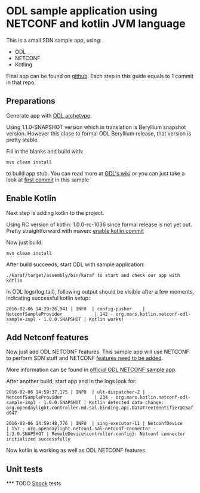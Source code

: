 # ODL sample application using NETCONF and kotlin JVM language

This is a small SDN sample app, using:
* ODL
* NETCONF
* Kotling

Final app can be found on [github](https://github.com/marosmars/kotlin). Each step in this guide equals to 1 commit in that repo.

## Preparations

Generate app with [ODL archetype](https://wiki.opendaylight.org/view/OpenDaylight_Controller:MD-SAL:Startup_Project_Archetype).

Using 1.1.0-SNAPSHOT version which in translation is Beryllium snapshot version. However this close to formal ODL 
Beryllium release, that version is pretty stable.

Fill in the blanks and build with:

  `mvn clean install`

to build app stub. You can read more at [ODL's wiki](https://wiki.opendaylight.org/view/Main_Page) or you can just take 
a look at [first commit](https://github.com/marosmars/kotlin/commit/b3f58dca29f267a353fc7f2471c99d1e61349a98) in this sample

## Enable Kotlin

Next step is adding kotlin to the project.

Using RC version of kotlin: 1.0.0-rc-1036 since formal release is not yet out. Pretty straightforward with maven: [enable kotlin commit](https://github.com/marosmars/kotlin/commit/c59c0f71aaacb402dbc341e2f39cbd7593a2dd76)

Now just build:

`mvn clean install`

After build succeeds, start ODL with sample application:

`./karaf/target/assembly/bin/karaf to start and check our app with kotlin`

In ODL logs(log:tail), following output should be visible after a few moments, indicating successful kotlin setup:

`2016-02-06 14:29:26,941 | INFO  | config-pusher    | NetconfSampleProvider            | 142 - org.mars.kotlin.netconf-odl-sample-impl - 1.0.0.SNAPSHOT | Kotlin works!`

## Add Netconf features

Now just add ODL NETCONF features. This sample app will use NETCONF to perform SDN stuff and NETCONF [features need to be added](https://github.com/marosmars/kotlin/commit/cf7993fd5fb62a233c23f99307f8f50d6e3b8b81).

More information can be found in [official ODL NETCONF sample app](https://wiki.opendaylight.org/view/Controller_Core_Functionality_Tutorials:Tutorials:Netconf_Mount).

After another build, start app and in the logs look for:


`2016-02-06 14:59:37,175 | INFO  | ult-dispatcher-2 | NetconfSampleProvider            | 234 - org.mars.kotlin.netconf-odl-sample-impl - 1.0.0.SNAPSHOT | Kotlin detected data change: org.opendaylight.controller.md.sal.binding.api.DataTreeIdentifier@15afd047`

`2016-02-06 14:59:48,776 | INFO  | sing-executor-11 | NetconfDevice                    | 157 - org.opendaylight.netconf.sal-netconf-connector - 1.3.0.SNAPSHOT | RemoteDevice{controller-config}: Netconf connector initialized successfully`

Now kotlin is working as well as ODL NETCONF features.

## Unit tests
*** TODO [Spock](https://code.google.com/archive/p/spock/) tests